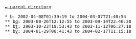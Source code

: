 <pre>
  <a href="../">&#x21b5; parent directory</a>
  
  * b: 2002-04-08T01:39:19 to 2004-03-07T21:48:54
  ** b<a href="q">q</a>: 2003-08-26T12:12:55 to 2003-09-14T22:46:30
  ** b<a href="t">t</a>: 2003-10-23T19:53:43 to 2003-11-12T06:27:18
  ** b<a href="y">y</a>: 2004-01-29T00:41:43 to 2004-02-17T11:15:18
</pre>
